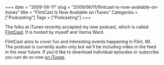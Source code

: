 +++
date = "2009-06-11"
slug = "2009/06/11/flintcast-is-now-available-on-itunes"
title = "FlintCast Is Now Available on iTunes"
Categories = ["Podcasting"]
Tags = ["Podcasting"]
+++

The folks at iTunes recently accepted my new podcast, which is called [FlintCast](http://flintcast.com/). It is hosted by myself and Vanna Ward.

FlintCast aims to cover fun and interesting events happening in Flint, MI. The podcast is currently audio only but we'll be including video in the feed in the near future. If you'd like to download individual episodes or subscribe you can do so now [on iTunes](http://bit.ly/oxFPy).

